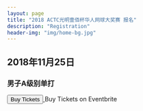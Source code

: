 ```yaml
---
layout: page
title: "2018 ACTC光明壹佰杯华人网球大奖赛 报名"
description: "Registration"
header-img: "img/home-bg.jpg"
---
```


## 2018年11月25日 

### 男子A级别单打
<!-- Noscript content for added SEO -->
<noscript><a href="https://www.eventbrite.com.au/e/2018-actc-a-tickets-51284881461" rel="noopener noreferrer" target="_blank"></noscript>
<!-- You can customize this button any way you like -->
<button id="eventbrite-widget-modal-trigger-51284881461" type="button">Buy Tickets</button>
<noscript></a>Buy Tickets on Eventbrite</noscript>

<script src="https://www.eventbrite.com.au/static/widgets/eb_widgets.js"></script>

<script type="text/javascript">
    var exampleCallback = function() {
        console.log('Order complete!');
    };

    window.EBWidgets.createWidget({
        widgetType: 'checkout',
        eventId: '51284881461',
        modal: true,
        modalTriggerElementId: 'eventbrite-widget-modal-trigger-51284881461',
        onOrderComplete: exampleCallback
    });
</script>
